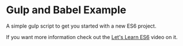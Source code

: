 # Gulp and Babel Example

A simple gulp script to get you started with a new ES6 project.

If you want more information check out the [Let's Learn ES6](https://youtu.be/xFbi2lhHm04?list=PL57atfCFqj2h5fpdZD-doGEIs0NZxeJTX) video on it. 
